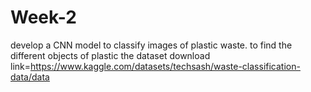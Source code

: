# Week-2

develop a CNN model to classify images of plastic waste. to find the different objects of plastic
the dataset download link=https://www.kaggle.com/datasets/techsash/waste-classification-data/data

